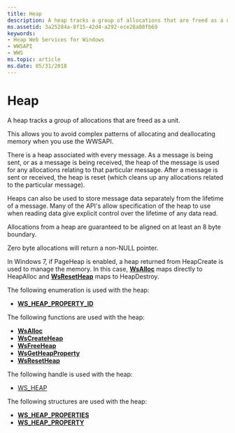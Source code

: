 ```yaml
---
title: Heap
description: A heap tracks a group of allocations that are freed as a unit.
ms.assetid: 3a25284a-8f15-42d4-a292-ece28a08fb69
keywords:
- Heap Web Services for Windows
- WWSAPI
- WWS
ms.topic: article
ms.date: 05/31/2018
---
```


# Heap

A heap tracks a group of allocations that are freed as a unit.

This allows you to avoid complex patterns of allocating and deallocating memory when you use the WWSAPI.


There is a heap associated with every message. As a message is being sent, or as a message is being received, the heap of the message is used for any allocations relating to that particular message. After a message is sent or received, the heap is reset (which cleans up any allocations related to the particular message).

Heaps can also be used to store message data separately from the lifetime of a message. Many of the API's allow specification of the heap to use when reading data give explicit control over the lifetime of any data read.

Allocations from a heap are guaranteed to be aligned on at least an 8 byte boundary.

Zero byte allocations will return a non-NULL pointer.

In Windows 7, if PageHeap is enabled, a heap returned from HeapCreate is used to manage the memory. In this case, [**WsAlloc**](/windows/desktop/api/WebServices/nf-webservices-wsalloc) maps directly to HeapAlloc and [**WsResetHeap**](/windows/desktop/api/WebServices/nf-webservices-wsresetheap) maps to HeapDestroy.

The following enumeration is used with the heap:

-   [**WS\_HEAP\_PROPERTY\_ID**](/windows/desktop/api/WebServices/ne-webservices-ws_heap_property_id)

The following functions are used with the heap:

-   [**WsAlloc**](/windows/desktop/api/WebServices/nf-webservices-wsalloc)
-   [**WsCreateHeap**](/windows/desktop/api/WebServices/nf-webservices-wscreateheap)
-   [**WsFreeHeap**](/windows/desktop/api/WebServices/nf-webservices-wsfreeheap)
-   [**WsGetHeapProperty**](/windows/desktop/api/WebServices/nf-webservices-wsgetheapproperty)
-   [**WsResetHeap**](/windows/desktop/api/WebServices/nf-webservices-wsresetheap)

The following handle is used with the heap:

-   [WS\_HEAP](ws-heap.md)

The following structures are used with the heap:

-   [**WS\_HEAP\_PROPERTIES**](/windows/desktop/api/WebServices/ns-webservices-ws_heap_properties)
-   [**WS\_HEAP\_PROPERTY**](/windows/desktop/api/WebServices/ns-webservices-ws_heap_property)

 

 





